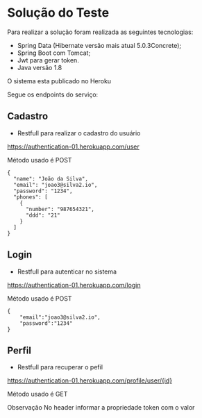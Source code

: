 # Solução do Teste

Para realizar a solução foram realizada as seguintes tecnologias:

* Spring Data (Hibernate versão mais atual 5.0.3Concrete);
* Spring Boot com Tomcat;
* Jwt para gerar token.
* Java versão 1.8

O sistema esta publicado no Heroku

Segue os endpoints do serviço:

## Cadastro

* Restfull para realizar o cadastro do usuário

https://authentication-01.herokuapp.com/user

Método usado é POST

```
{
  "name": "João da Silva",
  "email": "joao3@silva2.io",
  "password": "1234",
  "phones": [
    {
      "number": "987654321",
      "ddd": "21"
    }
  ]
}
```
## Login

* Restfull para autenticar no sistema

https://authentication-01.herokuapp.com/login

Método usado é POST

```
{
    "email":"joao3@silva2.io",
    "password":"1234"
}
```

## Perfil

* Restfull para recuperar o pefil

https://authentication-01.herokuapp.com/profile/user/{id}

Método usado é GET

Observação No header informar a propriedade token com o valor

